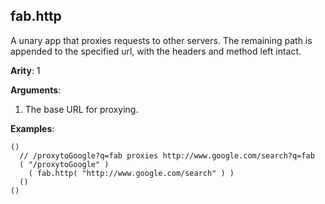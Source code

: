 fab.http
--------

A unary app that proxies requests to other servers. The remaining path is appended to the specified url, with the headers and method left intact.

**Arity**: 1

**Arguments**:

1. The base URL for proxying.

**Examples**:

    ()
      // /proxytoGoogle?q=fab proxies http://www.google.com/search?q=fab
      ( "/proxytoGoogle" )
        ( fab.http( "http://www.google.com/search" ) )
      ()
    ()
